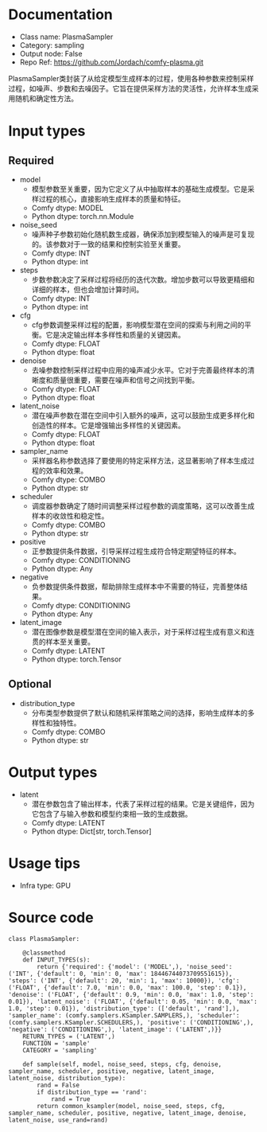 # Documentation
- Class name: PlasmaSampler
- Category: sampling
- Output node: False
- Repo Ref: https://github.com/Jordach/comfy-plasma.git

PlasmaSampler类封装了从给定模型生成样本的过程，使用各种参数来控制采样过程，如噪声、步数和去噪因子。它旨在提供采样方法的灵活性，允许样本生成采用随机和确定性方法。

# Input types
## Required
- model
    - 模型参数至关重要，因为它定义了从中抽取样本的基础生成模型。它是采样过程的核心，直接影响生成样本的质量和特征。
    - Comfy dtype: MODEL
    - Python dtype: torch.nn.Module
- noise_seed
    - 噪声种子参数初始化随机数生成器，确保添加到模型输入的噪声是可复现的。该参数对于一致的结果和控制实验至关重要。
    - Comfy dtype: INT
    - Python dtype: int
- steps
    - 步数参数决定了采样过程将经历的迭代次数。增加步数可以导致更精细和详细的样本，但也会增加计算时间。
    - Comfy dtype: INT
    - Python dtype: int
- cfg
    - cfg参数调整采样过程的配置，影响模型潜在空间的探索与利用之间的平衡。它是决定输出样本多样性和质量的关键因素。
    - Comfy dtype: FLOAT
    - Python dtype: float
- denoise
    - 去噪参数控制采样过程中应用的噪声减少水平。它对于完善最终样本的清晰度和质量很重要，需要在噪声和信号之间找到平衡。
    - Comfy dtype: FLOAT
    - Python dtype: float
- latent_noise
    - 潜在噪声参数在潜在空间中引入额外的噪声，这可以鼓励生成更多样化和创造性的样本。它是增强输出多样性的关键因素。
    - Comfy dtype: FLOAT
    - Python dtype: float
- sampler_name
    - 采样器名称参数选择了要使用的特定采样方法，这显著影响了样本生成过程的效率和效果。
    - Comfy dtype: COMBO
    - Python dtype: str
- scheduler
    - 调度器参数确定了随时间调整采样过程参数的调度策略，这可以改善生成样本的收敛性和稳定性。
    - Comfy dtype: COMBO
    - Python dtype: str
- positive
    - 正参数提供条件数据，引导采样过程生成符合特定期望特征的样本。
    - Comfy dtype: CONDITIONING
    - Python dtype: Any
- negative
    - 负参数提供条件数据，帮助排除生成样本中不需要的特征，完善整体结果。
    - Comfy dtype: CONDITIONING
    - Python dtype: Any
- latent_image
    - 潜在图像参数是模型潜在空间的输入表示，对于采样过程生成有意义和连贯的样本至关重要。
    - Comfy dtype: LATENT
    - Python dtype: torch.Tensor
## Optional
- distribution_type
    - 分布类型参数提供了默认和随机采样策略之间的选择，影响生成样本的多样性和独特性。
    - Comfy dtype: COMBO
    - Python dtype: str

# Output types
- latent
    - 潜在参数包含了输出样本，代表了采样过程的结果。它是关键组件，因为它包含了与输入参数和模型约束相一致的生成数据。
    - Comfy dtype: LATENT
    - Python dtype: Dict[str, torch.Tensor]

# Usage tips
- Infra type: GPU

# Source code
```
class PlasmaSampler:

    @classmethod
    def INPUT_TYPES(s):
        return {'required': {'model': ('MODEL',), 'noise_seed': ('INT', {'default': 0, 'min': 0, 'max': 18446744073709551615}), 'steps': ('INT', {'default': 20, 'min': 1, 'max': 10000}), 'cfg': ('FLOAT', {'default': 7.0, 'min': 0.0, 'max': 100.0, 'step': 0.1}), 'denoise': ('FLOAT', {'default': 0.9, 'min': 0.0, 'max': 1.0, 'step': 0.01}), 'latent_noise': ('FLOAT', {'default': 0.05, 'min': 0.0, 'max': 1.0, 'step': 0.01}), 'distribution_type': (['default', 'rand'],), 'sampler_name': (comfy.samplers.KSampler.SAMPLERS,), 'scheduler': (comfy.samplers.KSampler.SCHEDULERS,), 'positive': ('CONDITIONING',), 'negative': ('CONDITIONING',), 'latent_image': ('LATENT',)}}
    RETURN_TYPES = ('LATENT',)
    FUNCTION = 'sample'
    CATEGORY = 'sampling'

    def sample(self, model, noise_seed, steps, cfg, denoise, sampler_name, scheduler, positive, negative, latent_image, latent_noise, distribution_type):
        rand = False
        if distribution_type == 'rand':
            rand = True
        return common_ksampler(model, noise_seed, steps, cfg, sampler_name, scheduler, positive, negative, latent_image, denoise, latent_noise, use_rand=rand)
```
